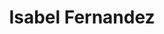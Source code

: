 ---
title: "Isabel Fernandez"
presenter_id: isabel_fernandez
layout: member_all_publications
permalink: /member_full_publications/:presenter_id/
---